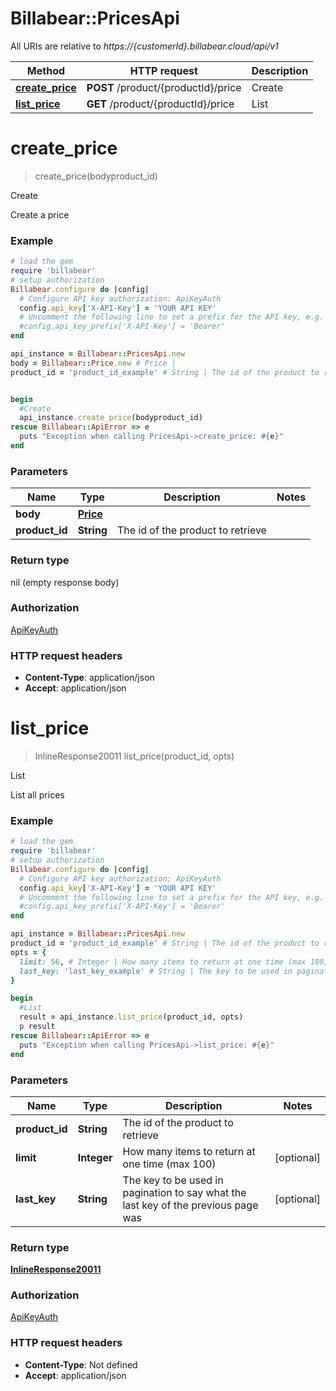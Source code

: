 # Billabear::PricesApi

All URIs are relative to *https://{customerId}.billabear.cloud/api/v1*

Method | HTTP request | Description
------------- | ------------- | -------------
[**create_price**](PricesApi.md#create_price) | **POST** /product/{productId}/price | Create
[**list_price**](PricesApi.md#list_price) | **GET** /product/{productId}/price | List

# **create_price**
> create_price(bodyproduct_id)

Create

Create a price

### Example
```ruby
# load the gem
require 'billabear'
# setup authorization
Billabear.configure do |config|
  # Configure API key authorization: ApiKeyAuth
  config.api_key['X-API-Key'] = 'YOUR API KEY'
  # Uncomment the following line to set a prefix for the API key, e.g. 'Bearer' (defaults to nil)
  #config.api_key_prefix['X-API-Key'] = 'Bearer'
end

api_instance = Billabear::PricesApi.new
body = Billabear::Price.new # Price | 
product_id = 'product_id_example' # String | The id of the product to retrieve


begin
  #Create
  api_instance.create_price(bodyproduct_id)
rescue Billabear::ApiError => e
  puts "Exception when calling PricesApi->create_price: #{e}"
end
```

### Parameters

Name | Type | Description  | Notes
------------- | ------------- | ------------- | -------------
 **body** | [**Price**](Price.md)|  | 
 **product_id** | **String**| The id of the product to retrieve | 

### Return type

nil (empty response body)

### Authorization

[ApiKeyAuth](../README.md#ApiKeyAuth)

### HTTP request headers

 - **Content-Type**: application/json
 - **Accept**: application/json



# **list_price**
> InlineResponse20011 list_price(product_id, opts)

List

List all prices

### Example
```ruby
# load the gem
require 'billabear'
# setup authorization
Billabear.configure do |config|
  # Configure API key authorization: ApiKeyAuth
  config.api_key['X-API-Key'] = 'YOUR API KEY'
  # Uncomment the following line to set a prefix for the API key, e.g. 'Bearer' (defaults to nil)
  #config.api_key_prefix['X-API-Key'] = 'Bearer'
end

api_instance = Billabear::PricesApi.new
product_id = 'product_id_example' # String | The id of the product to retrieve
opts = { 
  limit: 56, # Integer | How many items to return at one time (max 100)
  last_key: 'last_key_example' # String | The key to be used in pagination to say what the last key of the previous page was
}

begin
  #List
  result = api_instance.list_price(product_id, opts)
  p result
rescue Billabear::ApiError => e
  puts "Exception when calling PricesApi->list_price: #{e}"
end
```

### Parameters

Name | Type | Description  | Notes
------------- | ------------- | ------------- | -------------
 **product_id** | **String**| The id of the product to retrieve | 
 **limit** | **Integer**| How many items to return at one time (max 100) | [optional] 
 **last_key** | **String**| The key to be used in pagination to say what the last key of the previous page was | [optional] 

### Return type

[**InlineResponse20011**](InlineResponse20011.md)

### Authorization

[ApiKeyAuth](../README.md#ApiKeyAuth)

### HTTP request headers

 - **Content-Type**: Not defined
 - **Accept**: application/json



